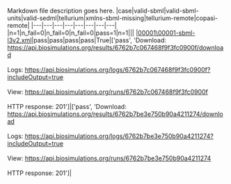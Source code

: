 
Markdown file description goes here.
|case|valid-sbml|valid-sbml-units|valid-sedml|tellurium|xmlns-sbml-missing|tellurium-remote|copasi-remote|
|---|---|---|---|---|---|---|---|
|n=1|n_fail=0|n_fail=0|n_fail=0|pass=1|n=1|||
|[00001\00001-sbml-l3v2.xml](https://github.com/sbmlteam/sbml-test-suite/blob/release/cases/semantic\00001\00001-sbml-l3v2.xml)|pass|pass|pass|pass|True|['pass', 'Download: https://api.biosimulations.org/results/6762b7c067468f9f3fc0900f/download<br><br>Logs: https://api.biosimulations.org/logs/6762b7c067468f9f3fc0900f?includeOutput=true<br><br>View: https://api.biosimulations.org/runs/6762b7c067468f9f3fc0900f<br><br>HTTP response: 201']|['pass', 'Download: https://api.biosimulations.org/results/6762b7be3e750b90a4211274/download<br><br>Logs: https://api.biosimulations.org/logs/6762b7be3e750b90a4211274?includeOutput=true<br><br>View: https://api.biosimulations.org/runs/6762b7be3e750b90a4211274<br><br>HTTP response: 201']|
